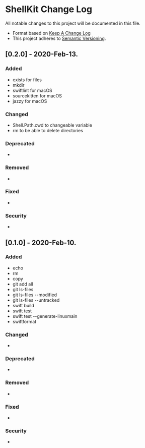 # ShellKit Change Log
All notable changes to this project will be documented in this file.

* Format based on [Keep A Change Log](https://keepachangelog.com/en/1.0.0/)
* This project adheres to [Semantic Versioning](http://semver.org/). 

## [0.2.0] - 2020-Feb-13.

### Added
- exists for files
- mkdir
- swiftlint for macOS
- sourcekitten for macOS
- jazzy for macOS

### Changed
- Shell.Path.cwd to changeable variable
- rm to be able to delete directories

### Deprecated
-

### Removed
-

### Fixed
-

### Security
-


## [0.1.0] - 2020-Feb-10.

### Added
- echo
- rm
- copy
- git add all
- git ls-files
- git ls-files --modified
- git ls-files --untracked
- swift build
- swift test
- swift test --generate-linuxmain
- swiftformat

### Changed
-

### Deprecated
-

### Removed
-

### Fixed
-

### Security
-
